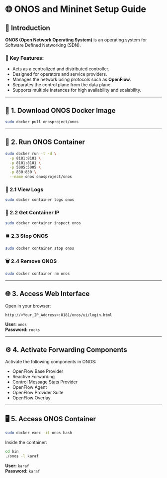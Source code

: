 # 🌐 ONOS and Mininet Setup Guide

## 📘 Introduction

**ONOS (Open Network Operating System)** is an operating system for Software Defined Networking (SDN).

### 🔹 Key Features:
- Acts as a centralized and distributed controller.  
- Designed for operators and service providers.  
- Manages the network using protocols such as **OpenFlow**.  
- Separates the control plane from the data plane.  
- Supports multiple instances for high availability and scalability.  

---

## 🐳 1. Download ONOS Docker Image
```bash
sudo docker pull onosproject/onos
```

---

## 🚀 2. Run ONOS Container
```bash
sudo docker run -t -d \
  -p 8181:8181 \
  -p 8101:8101 \
  -p 5005:5005 \
  -p 830:830 \
  --name onos onosproject/onos
```

### 🔎 2.1 View Logs
```bash
sudo docker container logs onos
```

### 📌 2.2 Get Container IP
```bash
sudo docker container inspect onos
```

### ⏹️ 2.3 Stop ONOS
```bash
sudo docker container stop onos
```

### 🗑️ 2.4 Remove ONOS
```bash
sudo docker container rm onos
```

---

## 🌐 3. Access Web Interface

Open in your browser:

```
http://<Your_IP_Address>:8181/onos/ui/login.html
```

**User:** `onos`  
**Password:** `rocks`

---

## ⚙️ 4. Activate Forwarding Components

Activate the following components in ONOS:
- OpenFlow Base Provider  
- Reactive Forwarding  
- Control Message Stats Provider  
- OpenFlow Agent  
- OpenFlow Provider Suite  
- OpenFlow Overlay  

---

## 🖥️ 5. Access ONOS Container
```bash
sudo docker exec -it onos bash
```

Inside the container:
```bash
cd bin
./onos -l karaf
```

**User:** `karaf`  
**Password:** `karaf`  
